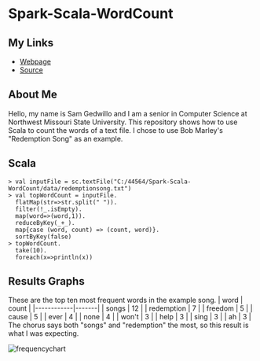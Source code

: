 # Spark-Scala-WordCount

## My Links
- [Webpage](https://samgedwillo.github.io/Spark-Scala-WordCount/ "My Webpage")
- [Source](https://github.com/samgedwillo/Spark-Scala-WordCount  "My Source")

## About Me 
Hello, my name is Sam Gedwillo and I am a senior in Computer Science at Northwest Missouri State University. This repository shows how to use Scala to count the words of a text file. I chose to use Bob Marley's "Redemption Song" as an example.

## Scala
```
> val inputFile = sc.textFile("C:/44564/Spark-Scala-WordCount/data/redemptionsong.txt")
> val topWordCount = inputFile.
  flatMap(str=>str.split(" ")).
  filter(!_.isEmpty).
  map(word=>(word,1)).
  reduceByKey(_+_).
  map{case (word, count) => (count, word)}.
  sortByKey(false)
> topWordCount.
  take(10).
  foreach(x=>println(x))
```

## Results Graphs
These are the top ten most frequent words in the example song.
| word       | count |
|------------|-------|
| songs      | 12    |
| redemption | 7     |
| freedom    | 5     |
| cause      | 5     |
| ever       | 4     |
| none       | 4     |
| won't      | 3     |
| help       | 3     |
| sing       | 3     |
| ah         | 3     |
The chorus says both "songs" and "redemption" the most, so this result is what I was expecting.

![frequencychart](https://raw.githubusercontent.com/samgedwillo/Spark-Scala-WordCount/images/frequencychart.PNG "frequencychart")